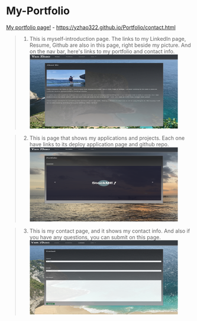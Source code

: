 # My-Portfolio


[My portfolio page!](https://yzhao322.github.io/Portfolio/contact.html) - https://yzhao322.github.io/Portfolio/contact.html 

>1. This is myself-introduction page. The links to my LinkedIn page, Resume, Github are also in this page, right beside my picture. And on the nav bar, here's links to my portfolio and contact info. <br> <img src="assets/images/1.png" width="400" height="200" >

>2. This is page that shows my applications and projects. Each one have links to its deploy application page and github repo. <br> <img src="assets/images/2.png" width="400" height="200" >

>3. This is my contact page, and it shows my contact info. And also if you have any questions, you can submit on this page. <br> <img src="assets/images/3.png" width="400" height="200" >



